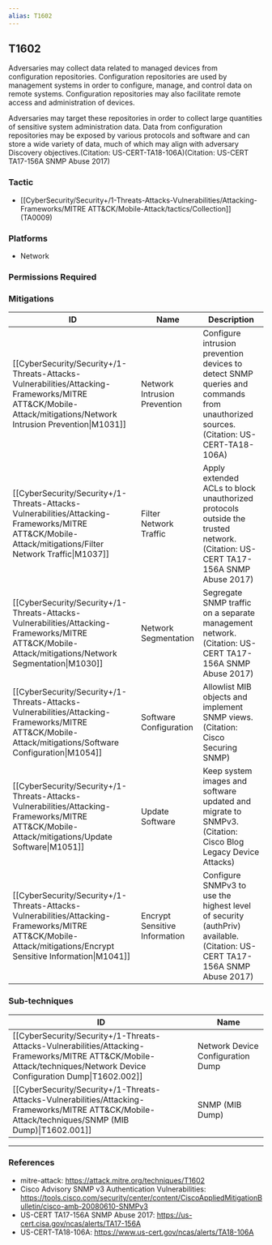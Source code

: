 ```yaml
---
alias: T1602
---
```


## T1602

Adversaries may collect data related to managed devices from configuration repositories. Configuration repositories are used by management systems in order to configure, manage, and control data on remote systems. Configuration repositories may also facilitate remote access and administration of devices.

Adversaries may target these repositories in order to collect large quantities of sensitive system administration data. Data from configuration repositories may be exposed by various protocols and software and can store a wide variety of data, much of which may align with adversary Discovery objectives.(Citation: US-CERT-TA18-106A)(Citation: US-CERT TA17-156A SNMP Abuse 2017)


### Tactic
- [[CyberSecurity/Security+/1-Threats-Attacks-Vulnerabilities/Attacking-Frameworks/MITRE ATT&CK/Mobile-Attack/tactics/Collection]] (TA0009)

### Platforms
- Network

### Permissions Required

### Mitigations

| ID | Name | Description |
| --- | --- | --- |
| [[CyberSecurity/Security+/1-Threats-Attacks-Vulnerabilities/Attacking-Frameworks/MITRE ATT&CK/Mobile-Attack/mitigations/Network Intrusion Prevention\|M1031]] | Network Intrusion Prevention | Configure intrusion prevention devices to detect SNMP queries and commands from unauthorized sources.(Citation: US-CERT-TA18-106A) |
| [[CyberSecurity/Security+/1-Threats-Attacks-Vulnerabilities/Attacking-Frameworks/MITRE ATT&CK/Mobile-Attack/mitigations/Filter Network Traffic\|M1037]] | Filter Network Traffic | Apply extended ACLs to block unauthorized protocols outside the trusted network.(Citation: US-CERT TA17-156A SNMP Abuse 2017) |
| [[CyberSecurity/Security+/1-Threats-Attacks-Vulnerabilities/Attacking-Frameworks/MITRE ATT&CK/Mobile-Attack/mitigations/Network Segmentation\|M1030]] | Network Segmentation | Segregate SNMP traffic on a separate management network.(Citation: US-CERT TA17-156A SNMP Abuse 2017) |
| [[CyberSecurity/Security+/1-Threats-Attacks-Vulnerabilities/Attacking-Frameworks/MITRE ATT&CK/Mobile-Attack/mitigations/Software Configuration\|M1054]] | Software Configuration | Allowlist MIB objects and implement SNMP views.(Citation: Cisco Securing SNMP) |
| [[CyberSecurity/Security+/1-Threats-Attacks-Vulnerabilities/Attacking-Frameworks/MITRE ATT&CK/Mobile-Attack/mitigations/Update Software\|M1051]] | Update Software | Keep system images and software updated and migrate to SNMPv3.(Citation: Cisco Blog Legacy Device Attacks) |
| [[CyberSecurity/Security+/1-Threats-Attacks-Vulnerabilities/Attacking-Frameworks/MITRE ATT&CK/Mobile-Attack/mitigations/Encrypt Sensitive Information\|M1041]] | Encrypt Sensitive Information | Configure SNMPv3 to use the highest level of security (authPriv) available.(Citation: US-CERT TA17-156A SNMP Abuse 2017) |

### Sub-techniques

| ID | Name |
| --- | --- |
| [[CyberSecurity/Security+/1-Threats-Attacks-Vulnerabilities/Attacking-Frameworks/MITRE ATT&CK/Mobile-Attack/techniques/Network Device Configuration Dump\|T1602.002]] | Network Device Configuration Dump |
| [[CyberSecurity/Security+/1-Threats-Attacks-Vulnerabilities/Attacking-Frameworks/MITRE ATT&CK/Mobile-Attack/techniques/SNMP (MIB Dump)\|T1602.001]] | SNMP (MIB Dump) |


---
### References

- mitre-attack: https://attack.mitre.org/techniques/T1602
- Cisco Advisory SNMP v3 Authentication Vulnerabilities: https://tools.cisco.com/security/center/content/CiscoAppliedMitigationBulletin/cisco-amb-20080610-SNMPv3
- US-CERT TA17-156A SNMP Abuse 2017: https://us-cert.cisa.gov/ncas/alerts/TA17-156A
- US-CERT-TA18-106A: https://www.us-cert.gov/ncas/alerts/TA18-106A
